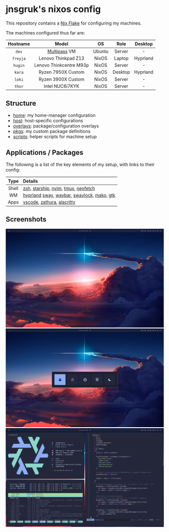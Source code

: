 # jnsgruk's nixos config

This repository contains a [Nix Flake](https://nixos.wiki/wiki/Flakes) for configuring my machines.

The machines configured thus far are:

| Hostname |          Model          |   OS   |  Role   | Desktop  |
| :------: | :---------------------: | :----: | :-----: | :------: |
|  `dev`   |     [Multipass] VM      | Ubuntu | Server  |    -     |
| `freyja` |   Lenovo Thinkpad Z13   | NixOS  | Laptop  | Hyprland |
| `hugin`  | Lenovo Thinkcentre M93p | NixOS  | Server  |    -     |
|  `kara`  |   Ryzen 7950X Custom    | NixOS  | Desktop | Hyprland |
|  `loki`  |   Ryzen 3900X Custom    | NixOS  | Server  |    -     |
|  `thor`  |     Intel NUC6i7KYK     | NixOS  | Server  |    -     |

## Structure

- [home]: my home-manager configuration
- [host]: host-specific configurations
- [overlays]: package/configuration overlays
- [pkgs]: my custom package definitions
- [scripts]: helper scripts for machine setup

## Applications / Packages

The following is a list of the key elements of my setup, with links to their config:

| Type  | Details                                                |
| :---: | :----------------------------------------------------- |
| Shell | [zsh], [starship], [nvim], [tmux], [neofetch]          |
|  WM   | [hyprland] [sway], [waybar], [swaylock], [mako], [gtk] |
| Apps  | [vscode], [zathura], [alacritty]                       |

## Screenshots

![clean](.github/screenshots/hypr_clean.png)
![power](.github/screenshots/hypr_power.png)
![dirty](.github/screenshots/hypr_dirty.png)

<!-- Links -->

[Multipass]: https://multipass.run

<!-- Structure -->

[home]: ./home
[host]: ./host
[overlays]: ./overlays
[pkgs]: ./pkgs
[scripts]: ./scripts

<!-- Applications / Packages -->

[alacritty]: ./home/common/desktop/alacritty.nix
[gtk]: ./home/common/desktop/gtk.nix
[hyprland]: ./home/common/desktop/hyprland/default.nix
[mako]: ./home/common/desktop/sway/services.nix
[neofetch]: ./home/common/shell/neofetch.nix
[nvim]: ./home/common/shell/vim.nix
[starship]: ./home/common/shell/starship.nix
[sway]: ./home/common/desktop/sway/default.nix
[swaylock]: ./home/common/desktop/sway/swaylock.nix
[tmux]: ./home/common/shell/tmux.nix
[vscode]: ./home/common/desktop/vscode.nix
[zathura]: ./home/common/desktop/zathura.nix
[waybar]: ./home/common/desktop/sway/waybar/default.nix
[zsh]: ./home/common/shell/zsh.nix
